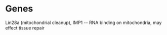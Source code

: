 # Genes

Lin28a (mitochondrial cleanup), IMP1 -- RNA binding on mitochondria, may effect tissue repair
